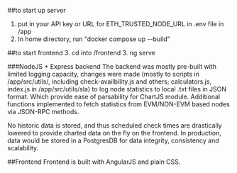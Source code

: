 ##to start up server
1. put in your API key or URL for ETH_TRUSTED_NODE_URL in .env file in /app
2. In home directory, run "docker compose up --build"

##to start frontend
3. cd into /frontend
3. ng serve

###NodeJS + Express backend
The backend was mostly pre-built with limited logging capacity, changes were made
(mostly to scripts in /app/src/utils/, including check-availbility.js and others; calculators.js, index.js in /app/src/utils/sla)
to log node statistics to local .txt files in JSON format. Which provide ease of parsability for ChartJS module.
Additional functions implemented to fetch statistics from EVM/NON-EVM based nodes via JSON-RPC methods.

No historic data is stored, and thus scheduled check times are drastically lowered to provide charted data on the fly on the frontend.
In production, data would be stored in a PostgresDB for data integrity, consistency and scalability.

##Frontend
Frontend is built with AngularJS and plain CSS.



